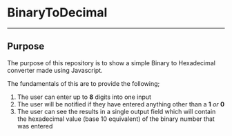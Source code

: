 # BinaryToDecimal

---

## **Purpose**
The purpose of this repository is to show a simple Binary to Hexadecimal converter made using Javascript.

The fundamentals of this are to provide the following;
1. The user can enter up to **8** digits into one input
2. The user will be notified if they have entered anything other than a **1** *or* **0**
3. The user can see the results in a single output field which will contain the hexadecimal value (base 10 equivalent) of the binary number that was entered

